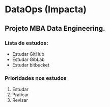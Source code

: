 # DataOps (Impacta)
## Projeto MBA Data Engineering.

### Lista de estudos:
- Estudar GitHub
- Estudar GibLab
- Estudar bitbucket

### Prioridades nos estudos
1. Estudar
2. Praticar
3. Revisar
